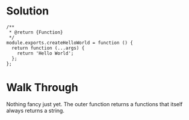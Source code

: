 # Solution 

```
/**
 * @return {Function}
 */
module.exports.createHelloWorld = function () {
  return function (...args) {
    return 'Hello World';
  };
};

```

# Walk Through

Nothing fancy just yet. 
  The outer function returns a functions that itself always returns a string.